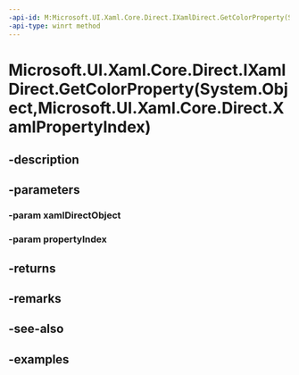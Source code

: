 ```yaml
---
-api-id: M:Microsoft.UI.Xaml.Core.Direct.IXamlDirect.GetColorProperty(System.Object,Microsoft.UI.Xaml.Core.Direct.XamlPropertyIndex)
-api-type: winrt method
---
```


# Microsoft.UI.Xaml.Core.Direct.IXamlDirect.GetColorProperty(System.Object,Microsoft.UI.Xaml.Core.Direct.XamlPropertyIndex)

<!--
public Windows.UI.Color GetColorProperty (object xamlDirectObject, Microsoft.UI.Xaml.Core.Direct.XamlPropertyIndex propertyIndex);
-->

## -description

## -parameters

### -param xamlDirectObject

### -param propertyIndex

## -returns

## -remarks

## -see-also

## -examples

